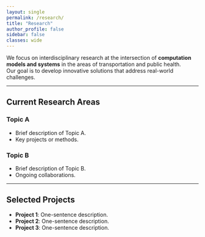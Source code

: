 ```yaml
---
layout: single
permalink: /research/
title: "Research"
author_profile: false
sidebar: false
classes: wide
---
```



We focus on interdisciplinary research at the intersection of **computation models and systems** in the areas of transportation and public health.  
Our goal is to develop innovative solutions that address real-world challenges.

---

## Current Research Areas

### Topic A
- Brief description of Topic A.
- Key projects or methods.

### Topic B
- Brief description of Topic B.
- Ongoing collaborations.

---

## Selected Projects

- **Project 1**: One-sentence description.  
- **Project 2**: One-sentence description.  
- **Project 3**: One-sentence description.  
